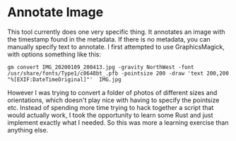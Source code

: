 # Annotate Image
This tool currently does one very specific thing. It annotates an image with the timestamp found in the metadata. If there is no metadata, you can manually specify text to annotate. 
I first attempted to use GraphicsMagick, with options something like this:

```
gm convert IMG_20200109_200413.jpg -gravity NorthWest -font /usr/share/fonts/Type1/c0648bt_.pfb -pointsize 200 -draw 'text 200,200 "%[EXIF:DateTimeOriginal]"'  IMG.jpg
```

However I was trying to convert a folder of photos of different sizes and orientations, which doesn't play nice with having to specify the pointsize etc.
Instead of spending more time trying to hack together a script that would actually work, I took the opportunity to learn some Rust and just implement exactly what I needed. So this was more a learning exercise than anything else. 
